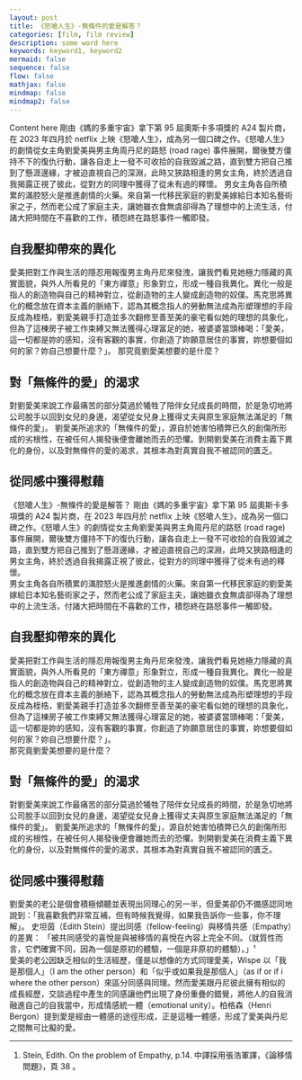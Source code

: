 ```yaml
---
layout: post
title: 《怒嗆人生》-無條件的愛是解答？
categories: [film, film review]
description: some word here
keywords: keyword1, keyword2
mermaid: false
sequence: false
flow: false
mathjax: false
mindmap: false
mindmap2: false
---
```


Content here
剛由《媽的多重宇宙》拿下第 95 屆奧斯卡多項獎的 A24 製片商，在 2023 年四月於 netflix 上映《怒嗆人生》，成為另一個口碑之作。《怒嗆人生》的劇情從女主角劉愛美與男主角周丹尼的路怒 (road rage) 事件展開，爾後雙方僵持不下的復仇行動，讓各自走上一發不可收拾的自我毀滅之路，直到雙方把自己推到了懸涯邊緣，才被迫直視自己的深淵，此時又狹路相逢的男女主角，終於透過自我揭露正視了彼此，從對方的同理中獲得了從未有過的釋懷。
男女主角各自所積累的滿腔怒火是推進劇情的火藥。來自第一代移民家庭的劉愛美嫁給日本知名藝術家之子，然而老公成了家庭主夫，讓她雖衣食無虞卻得為了理想中的上流生活，付諸大把時間在不喜歡的工作，積怨終在路怒事件一觸即發。

## 自我壓抑帶來的異化

愛美把對工作與生活的隱忍用報復男主角丹尼來發洩，讓我們看見她極力隱藏的真實面貌，與外人所看見的「東方禪意」形象對立，形成一種自我異化。異化一般是指人的創造物與自己的精神對立，從創造物的主人變成創造物的奴僕。馬克思將異化的概念放在資本主義的脈絡下，認為其概念指人的勞動無法成為形塑理想的手段反成為桎梏，劉愛美親手打造並多次翻修至善至美的豪宅看似她的理想的具象化，但為了這棟房子被工作束縛又無法獲得心理富足的她，被婆婆當頭棒喝：「愛美，這一切都是妳的感知，沒有客觀的事實，你創造了妳願意居住的事實，妳想要個如何的家？妳自己想要什麼？」。
那究竟劉愛美想要的是什麼？

## 對「無條件的愛」的渴求

對劉愛美來說工作最痛苦的部分莫過於犧牲了陪伴女兒成長的時間，於是急切地將公司脫手以回到女兒的身邊，渴望從女兒身上獲得丈夫與原生家庭無法滿足的「無條件的愛」。
劉愛美所追求的「無條件的愛」，源自於她害怕積弊已久的創傷所形成的劣根性，在被任何人揭發後便會離她而去的恐懼。剝開劉愛美在消費主義下異化的身份，以及對無條件的愛的渴求，其根本為對真實自我不被認同的匱乏。

## 從同感中獲得慰藉

《怒嗆人生》-無條件的愛是解答？
剛由《媽的多重宇宙》拿下第 95 屆奧斯卡多項獎的 A24 製片商，在 2023 年四月於 netflix 上映《怒嗆人生》，成為另一個口碑之作。《怒嗆人生》的劇情從女主角劉愛美與男主角周丹尼的路怒 (road rage) 事件展開，爾後雙方僵持不下的復仇行動，讓各自走上一發不可收拾的自我毀滅之路，直到雙方把自己推到了懸涯邊緣，才被迫直視自己的深淵，此時又狹路相逢的男女主角，終於透過自我揭露正視了彼此，從對方的同理中獲得了從未有過的釋懷。  
男女主角各自所積累的滿腔怒火是推進劇情的火藥。來自第一代移民家庭的劉愛美嫁給日本知名藝術家之子，然而老公成了家庭主夫，讓她雖衣食無虞卻得為了理想中的上流生活，付諸大把時間在不喜歡的工作，積怨終在路怒事件一觸即發。

## 自我壓抑帶來的異化

愛美把對工作與生活的隱忍用報復男主角丹尼來發洩，讓我們看見她極力隱藏的真實面貌，與外人所看見的「東方禪意」形象對立，形成一種自我異化。異化一般是指人的創造物與自己的精神對立，從創造物的主人變成創造物的奴僕。馬克思將異化的概念放在資本主義的脈絡下，認為其概念指人的勞動無法成為形塑理想的手段反成為桎梏，劉愛美親手打造並多次翻修至善至美的豪宅看似她的理想的具象化，但為了這棟房子被工作束縛又無法獲得心理富足的她，被婆婆當頭棒喝：「愛美，這一切都是妳的感知，沒有客觀的事實，你創造了妳願意居住的事實，妳想要個如何的家？妳自己想要什麼？」。  
那究竟劉愛美想要的是什麼？

## 對「無條件的愛」的渴求

對劉愛美來說工作最痛苦的部分莫過於犧牲了陪伴女兒成長的時間，於是急切地將公司脫手以回到女兒的身邊，渴望從女兒身上獲得丈夫與原生家庭無法滿足的「無條件的愛」。
劉愛美所追求的「無條件的愛」，源自於她害怕積弊已久的創傷所形成的劣根性，在被任何人揭發後便會離她而去的恐懼。剝開劉愛美在消費主義下異化的身份，以及對無條件的愛的渴求，其根本為對真實自我不被認同的匱乏。

## 從同感中獲得慰藉

劉愛美的老公是個會積極傾聽並表現出同理心的另一半，但愛美卻仍不備感認同地說到：「我喜歡我們非常互補，但有時候我覺得，如果我告訴你一些事，你不理解」。
史坦茵（Edith Stein）提出同感（fellow-feeling）與移情共感（Empathy）的差異：
「被共同感受的喜悅是與被移情的喜悅在內容上完全不同。（就質性而言，它們確實不同，因為一個是原初的體驗，一個是非原初的體驗）。」¹  
愛美的老公因缺乏相似的生活經歷，僅是以想像的方式同理愛美，Wispe 以「我是那個人」（I am the other person）和「似乎或如果我是那個人」（as if or if i where the other person）來區分同感與同理。然而愛美跟丹尼彼此擁有相似的成長經歷，交談過程中產生的同感讓他們出現了身份重疊的錯覺，將他人的自我消融進自己的自我當中，形成情感統一體（emotional unity）。柏格森（Henri Bergon）提到愛是經由一體感的途徑形成，正是這種一體感，形成了愛美與丹尼之間無可比擬的愛。

---

1. Stein, Edith. On the problem of Empathy, p.14. 中譯採用張浩軍譯，《論移情問題》，頁 38 。
